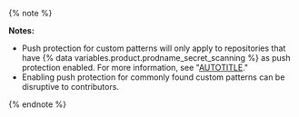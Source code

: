 {% note %}

**Notes:**

* Push protection for custom patterns will only apply to repositories that have {% data variables.product.prodname_secret_scanning %} as push protection enabled. For more information, see "[AUTOTITLE](/code-security/secret-scanning/protecting-pushes-with-secret-scanning#enabling-secret-scanning-as-a-push-protection-for-a-repository)."
* Enabling push protection for commonly found custom patterns can be disruptive to contributors.

{% endnote %}
